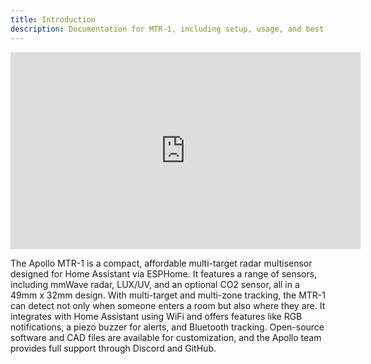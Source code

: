 ```yaml
---
title: Introduction
description: Documentation for MTR-1, including setup, usage, and best practices.
---
```

<div class="cms-embed">
  <iframe
    width="560"
    height="315"
    src="https://www.youtube.com/embed/VhxvaflI-1k"
    title="YouTube video player"
    frameborder="0"
    allow="accelerometer; autoplay; clipboard-write; encrypted-media; gyroscope; picture-in-picture; web-share"
    referrerpolicy="strict-origin-when-cross-origin"
    allowfullscreen
  ></iframe>
</div>


The Apollo MTR-1 is a compact, affordable multi-target radar multisensor designed for Home Assistant via ESPHome. It features a range of sensors, including mmWave radar, LUX/UV, and an optional CO2 sensor, all in a 49mm x 32mm design. With multi-target and multi-zone tracking, the MTR-1 can detect not only when someone enters a room but also where they are. It integrates with Home Assistant using WiFi and offers features like RGB notifications, a piezo buzzer for alerts, and Bluetooth tracking. Open-source software and CAD files are available for customization, and the Apollo team provides full support through Discord and GitHub.